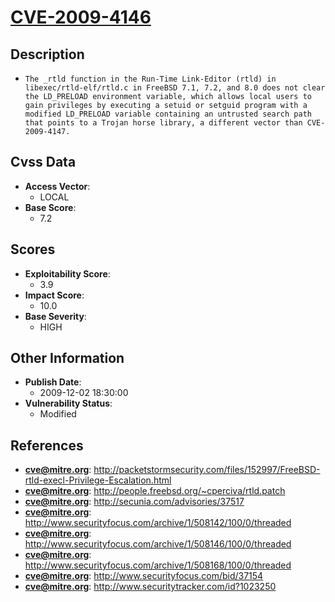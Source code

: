 
# [CVE-2009-4146](http://packetstormsecurity.com/files/152997/FreeBSD-rtld-execl-Privilege-Escalation.html)

## Description

- `The _rtld function in the Run-Time Link-Editor (rtld) in libexec/rtld-elf/rtld.c in FreeBSD 7.1, 7.2, and 8.0 does not clear the LD_PRELOAD environment variable, which allows local users to gain privileges by executing a setuid or setguid program with a modified LD_PRELOAD variable containing an untrusted search path that points to a Trojan horse library, a different vector than CVE-2009-4147.`

## Cvss Data

- **Access Vector**:
  - LOCAL
- **Base Score**:
  - 7.2

## Scores

- **Exploitability Score**:
  - 3.9
- **Impact Score**:
  - 10.0
- **Base Severity**:
  - HIGH

## Other Information

- **Publish Date**:
  - 2009-12-02 18:30:00
- **Vulnerability Status**:
  - Modified

## References

- **cve@mitre.org**: http://packetstormsecurity.com/files/152997/FreeBSD-rtld-execl-Privilege-Escalation.html
- **cve@mitre.org**: http://people.freebsd.org/~cperciva/rtld.patch
- **cve@mitre.org**: http://secunia.com/advisories/37517
- **cve@mitre.org**: http://www.securityfocus.com/archive/1/508142/100/0/threaded
- **cve@mitre.org**: http://www.securityfocus.com/archive/1/508146/100/0/threaded
- **cve@mitre.org**: http://www.securityfocus.com/archive/1/508168/100/0/threaded
- **cve@mitre.org**: http://www.securityfocus.com/bid/37154
- **cve@mitre.org**: http://www.securitytracker.com/id?1023250
